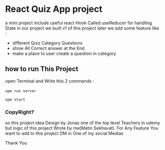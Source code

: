 # React Quiz App project

a mini project include useful react Hook Called useReducer for handling State in our project
we built v1 of this project
later we add some feature like :

- different Quiz Category Questions
- show All Correct answer at the End
- make a place to user create a question in category

## how to run This Project

open Terminal and Write this 2 commands :
<br>
<br>
`npm run server`

`npm start`

### CopyRight?

so this project idea Design by Jonas one of the top level Teachers in udemy
but logic of this project Wrote by me(Matin Sekhavat).
For Any Feature You want to add to this project DM in One of my social Medias

Thank You
